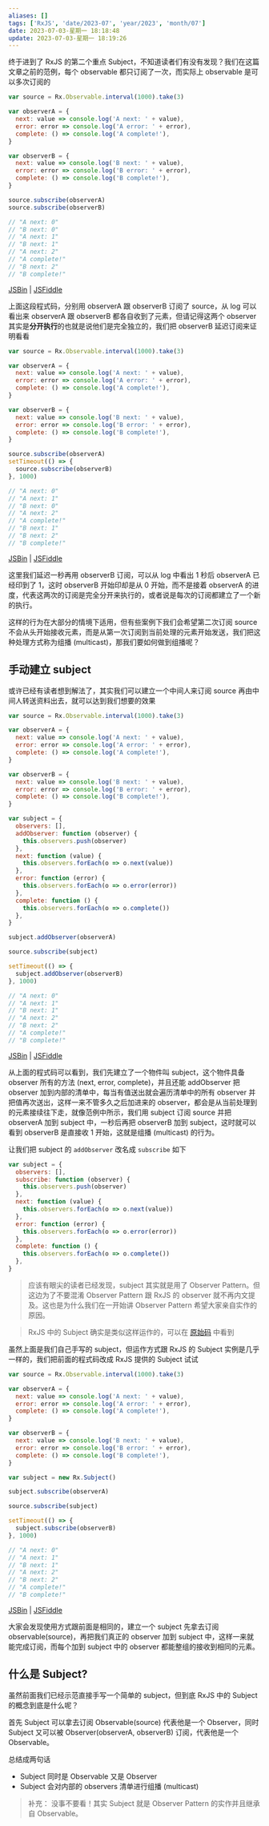 ```yaml
---
aliases: []
tags: ['RxJS', 'date/2023-07', 'year/2023', 'month/07']
date: 2023-07-03-星期一 18:18:48
update: 2023-07-03-星期一 18:19:26
---
```


终于进到了 RxJS 的第二个重点 Subject，不知道读者们有没有发现？我们在这篇文章之前的范例，每个 observable 都只订阅了一次，而实际上 observable 是可以多次订阅的

```js
var source = Rx.Observable.interval(1000).take(3)

var observerA = {
  next: value => console.log('A next: ' + value),
  error: error => console.log('A error: ' + error),
  complete: () => console.log('A complete!'),
}

var observerB = {
  next: value => console.log('B next: ' + value),
  error: error => console.log('B error: ' + error),
  complete: () => console.log('B complete!'),
}

source.subscribe(observerA)
source.subscribe(observerB)

// "A next: 0"
// "B next: 0"
// "A next: 1"
// "B next: 1"
// "A next: 2"
// "A complete!"
// "B next: 2"
// "B complete!"
```

[JSBin](https://jsbin.com/fopime/3/edit?js,console) | [JSFiddle](https://jsfiddle.net/kkxp8551/1/)

上面这段程式码，分别用 observerA 跟 observerB 订阅了 source，从 log 可以看出来 observerA 跟 observerB 都各自收到了元素，但请记得这两个 observer 其实是**分开执行**的也就是说他们是完全独立的，我们把 observerB 延迟订阅来证明看看

```js
var source = Rx.Observable.interval(1000).take(3)

var observerA = {
  next: value => console.log('A next: ' + value),
  error: error => console.log('A error: ' + error),
  complete: () => console.log('A complete!'),
}

var observerB = {
  next: value => console.log('B next: ' + value),
  error: error => console.log('B error: ' + error),
  complete: () => console.log('B complete!'),
}

source.subscribe(observerA)
setTimeout(() => {
  source.subscribe(observerB)
}, 1000)

// "A next: 0"
// "A next: 1"
// "B next: 0"
// "A next: 2"
// "A complete!"
// "B next: 1"
// "B next: 2"
// "B complete!"
```

[JSBin](https://jsbin.com/fopime/5/edit?js,console) | [JSFiddle](https://jsfiddle.net/kkxp8551/2/)

这里我们延迟一秒再用 observerB 订阅，可以从 log 中看出 1 秒后 observerA 已经印到了 1，这时 observerB 开始印却是从 0 开始，而不是接着 observerA 的进度，代表这两次的订阅是完全分开来执行的，或者说是每次的订阅都建立了一个新的执行。

这样的行为在大部分的情境下适用，但有些案例下我们会希望第二次订阅 source 不会从头开始接收元素，而是从第一次订阅到当前处理的元素开始发送，我们把这种处理方式称为组播 (multicast)，那我们要如何做到组播呢？

## 手动建立 subject

或许已经有读者想到解法了，其实我们可以建立一个中间人来订阅 source 再由中间人转送资料出去，就可以达到我们想要的效果

```js
var source = Rx.Observable.interval(1000).take(3)

var observerA = {
  next: value => console.log('A next: ' + value),
  error: error => console.log('A error: ' + error),
  complete: () => console.log('A complete!'),
}

var observerB = {
  next: value => console.log('B next: ' + value),
  error: error => console.log('B error: ' + error),
  complete: () => console.log('B complete!'),
}

var subject = {
  observers: [],
  addObserver: function (observer) {
    this.observers.push(observer)
  },
  next: function (value) {
    this.observers.forEach(o => o.next(value))
  },
  error: function (error) {
    this.observers.forEach(o => o.error(error))
  },
  complete: function () {
    this.observers.forEach(o => o.complete())
  },
}

subject.addObserver(observerA)

source.subscribe(subject)

setTimeout(() => {
  subject.addObserver(observerB)
}, 1000)

// "A next: 0"
// "A next: 1"
// "B next: 1"
// "A next: 2"
// "B next: 2"
// "A complete!"
// "B complete!"
```

[JSBin](https://jsbin.com/fopime/6/edit?js,console) | [JSFiddle](https://jsfiddle.net/kkxp8551/3/)

从上面的程式码可以看到，我们先建立了一个物件叫 subject，这个物件具备 observer 所有的方法 (next, error, complete)，并且还能 addObserver 把 observer 加到内部的清单中，每当有值送出就会遍历清单中的所有 observer 并把值再次送出，这样一来不管多久之后加进来的 observer，都会是从当前处理到的元素接续往下走，就像范例中所示，我们用 subject 订阅 source 并把 observerA 加到 subject 中，一秒后再把 observerB 加到 subject，这时就可以看到 observerB 是直接收 1 开始，这就是组播 (multicast) 的行为。

让我们把 subject 的 `addObserver` 改名成 `subscribe` 如下

```js
var subject = {
  observers: [],
  subscribe: function (observer) {
    this.observers.push(observer)
  },
  next: function (value) {
    this.observers.forEach(o => o.next(value))
  },
  error: function (error) {
    this.observers.forEach(o => o.error(error))
  },
  complete: function () {
    this.observers.forEach(o => o.complete())
  },
}
```

> 应该有眼尖的读者已经发现，subject 其实就是用了 Observer Pattern。但这边为了不要混淆 Observer Pattern 跟 RxJS 的 observer 就不再内文提及。这也是为什么我们在一开始讲 Observer Pattern 希望大家亲自实作的原因。

> RxJS 中的 Subject 确实是类似这样运作的，可以在 [原始码](https://github.com/ReactiveX/rxjs/blob/master/src/Subject.ts#L60) 中看到

虽然上面是我们自己手写的 subject，但运作方式跟 RxJS 的 Subject 实例是几乎一样的，我们把前面的程式码改成 RxJS 提供的 Subject 试试

```js
var source = Rx.Observable.interval(1000).take(3)

var observerA = {
  next: value => console.log('A next: ' + value),
  error: error => console.log('A error: ' + error),
  complete: () => console.log('A complete!'),
}

var observerB = {
  next: value => console.log('B next: ' + value),
  error: error => console.log('B error: ' + error),
  complete: () => console.log('B complete!'),
}

var subject = new Rx.Subject()

subject.subscribe(observerA)

source.subscribe(subject)

setTimeout(() => {
  subject.subscribe(observerB)
}, 1000)

// "A next: 0"
// "A next: 1"
// "B next: 1"
// "A next: 2"
// "B next: 2"
// "A complete!"
// "B complete!"
```

[JSBin](https://jsbin.com/fopime/7/edit?js,console) | [JSFiddle](https://jsfiddle.net/kkxp8551/4/)

大家会发现使用方式跟前面是相同的，建立一个 subject 先拿去订阅 observable(source)，再把我们真正的 observer 加到 subject 中，这样一来就能完成订阅，而每个加到 subject 中的 observer 都能整组的接收到相同的元素。

## 什么是 Subject?

虽然前面我们已经示范直接手写一个简单的 subject，但到底 RxJS 中的 Subject 的概念到底是什么呢？

首先 Subject 可以拿去订阅 Observable(source) 代表他是一个 Observer，同时 Subject 又可以被 Observer(observerA, observerB) 订阅，代表他是一个 Observable。

总结成两句话

- Subject 同时是 Observable 又是 Observer
- Subject 会对内部的 observers 清单进行组播 (multicast)

> 补充： 没事不要看！其实 Subject 就是 Observer Pattern 的实作并且继承自 Observable。
